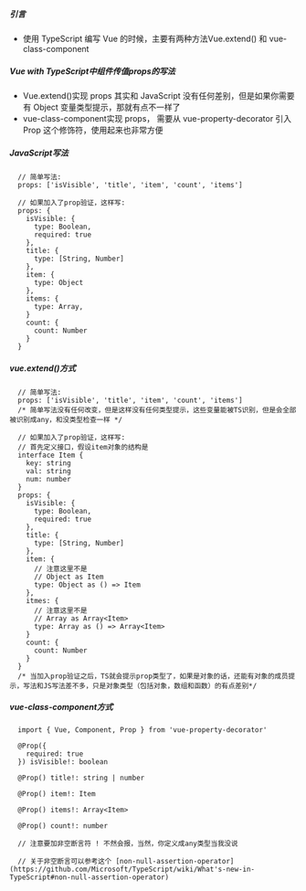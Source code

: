 ##### 引言
- 使用 TypeScript 编写 Vue 的时候，主要有两种方法Vue.extend() 和 vue-class-component

##### Vue with TypeScript中组件传值props的写法
- Vue.extend()实现 props 其实和 JavaScript 没有任何差别，但是如果你需要有 Object 变量类型提示，那就有点不一样了
- vue-class-component实现 props， 需要从 vue-property-decorator 引入 Prop 这个修饰符，使用起来也非常方便

##### JavaScript写法
```
  // 简单写法:
  props: ['isVisible', 'title', 'item', 'count', 'items']
  
  // 如果加入了prop验证，这样写:
  props: {
    isVisible: {
      type: Boolean,
      required: true
    },
    title: {
      type: [String, Number]
    },
    item: {
      type: Object
    },
    items: {
      type: Array,
    }
    count: {
      count: Number
    }
  }
```
##### vue.extend()方式
```
  // 简单写法:
  props: ['isVisible', 'title', 'item', 'count', 'items']
  /* 简单写法没有任何改变，但是这样没有任何类型提示，这些变量能被TS识别，但是会全部被识别成any，和没类型检查一样 */

  // 如果加入了prop验证，这样写:
  // 首先定义接口，假设item对象的结构是
  interface Item {
    key: string
    val: string
    num: number
  }
  props: {
    isVisible: {
      type: Boolean,
      required: true
    },
    title: {
      type: [String, Number]
    },
    item: {
      // 注意这里不是
      // Object as Item
      type: Object as () => Item
    },
    itmes: {
      // 注意这里不是
      // Array as Array<Item>
      type: Array as () => Array<Item>
    }
    count: {
      count: Number
    }
  }
  /* 当加入prop验证之后，TS就会提示prop类型了，如果是对象的话，还能有对象的成员提示，写法和JS写法差不多，只是对象类型（包括对象，数组和函数）的有点差别*/
```
##### vue-class-component方式
```
  import { Vue, Component, Prop } from 'vue-property-decorator'

  @Prop({
    required: true
  }) isVisible!: boolean
  
  @Prop() title!: string | number
  
  @Prop() item!: Item
  
  @Prop() items!: Array<Item>
  
  @Prop() count!: number
  
  // 注意要加非空断言符 ! 不然会报，当然，你定义成any类型当我没说

  // 关于非空断言可以参考这个 [non-null-assertion-operator](https://github.com/Microsoft/TypeScript/wiki/What's-new-in-TypeScript#non-null-assertion-operator) 

```

